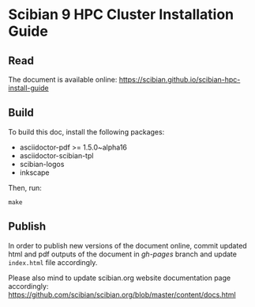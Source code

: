 # Scibian 9 HPC Cluster Installation Guide

## Read

The document is available online:
https://scibian.github.io/scibian-hpc-install-guide

## Build

To build this doc, install the following packages:

* asciidoctor-pdf >= 1.5.0~alpha16
* asciidoctor-scibian-tpl
* scibian-logos
* inkscape

Then, run:

```
make
```

## Publish

In order to publish new versions of the document online, commit updated html
and pdf outputs of the document in *gh-pages* branch and update `index.html`
file accordingly.

Please also mind to update scibian.org website documentation page accordingly:
https://github.com/scibian/scibian.org/blob/master/content/docs.html
